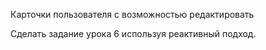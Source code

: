 Карточки пользователя с возможностью редактировать

Сделать задание урока 6 используя реактивный подход.